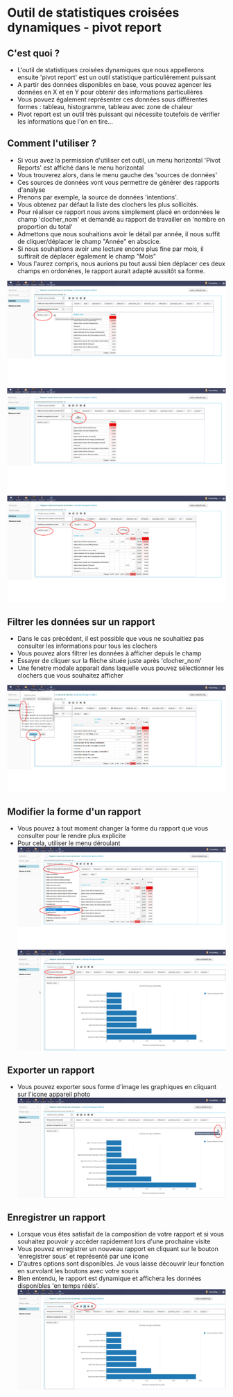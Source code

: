 # Outil de statistiques croisées dynamiques - pivot report

## C'est quoi ?
* L'outil de statistiques croisées dynamiques que nous appellerons ensuite 'pivot report' est un outil statistique particulièrement puissant
* A partir des données disponibles en base, vous pouvez agencer les données en X et en Y pour obtenir des informations particulières
* Vous povuez également représenter ces données sous différentes formes : tableau, histogramme, tableau avec zone de chaleur
* Pivot report est un outil très puissant qui nécessite toutefois de vérifier les informations que l'on en tire...

## Comment l'utiliser ?
* Si vous avez la permission d'utiliser cet outil, un menu horizontal 'Pivot Reports' est affiché dans le menu horizontal
* Vous trouverez alors, dans le menu gauche des 'sources de données'
* Ces sources de données vont vous permettre de générer des rapports d'analyse
* Prenons par exemple, la source de données 'intentions'.
* Vous obtenez par défaut la liste des clochers les plus sollicités.
* Pour réaliser ce rapport nous avons simplement placé en ordonnées le champ 'clocher_nom' et demandé au rapport de travailler en 'nombre en proportion du total'
* Admettons que nous souhaitions avoir le détail par année, il nous suffit de cliquer/déplacer le champ "Année" en abscice.
* Si nous souhaitions avoir une lecture encore plus fine par mois, il suffirait de déplacer également le champ "Mois"
* Vous l'aurez compris, nous aurions pu tout aussi bien déplacer ces deux champs en ordonénes, le rapport aurait adapté aussitôt sa forme.

![](_media/pivotreport1.jpg)
![](_media/pivotreport2.jpg)
![](_media/pivotreport3.jpg)

## Filtrer les données sur un rapport
* Dans le cas précédent, il est possible que vous ne souhaitiez pas consulter les informations pour tous les clochers
* Vous pouvez alors filtrer les données à afficher depuis le champ
* Essayer de cliquer sur la flèche située juste après 'clocher_nom'
* Une fenetre modale apparait dans laquelle vous pouvez sélectionner les clochers que vous souhaitez afficher

![](_media/pivotreport4.jpg)

## Modifier la forme d'un rapport
* Vous pouvez à tout moment changer la forme du rapport que vous consulter pour le rendre plus explicite
* Pour cela, utiliser le menu déroulant 
![](_media/pivotreport5.jpg)
![](_media/pivotreport6.jpg)

## Exporter un rapport
* Vous pouvez exporter sous forme d'image les graphiques en cliquant sur l'icone appareil photo
![](_media/pivotreport7.jpg)

## Enregistrer un rapport
* Lorsque vous êtes satisfait de la composition de votre rapport et si vous souhaitez pouvoir y accéder rapidement lors d'une prochaine visite
* Vous pouvez enregistrer un nouveau rapport en cliquant sur le bouton 'enregistrer sous' et représenté par une icone 
* D'autres options sont disponibles. Je vous laisse découvrir leur fonction en survolant les boutons avec votre souris
* Bien entendu, le rapport est dynamique et affichera les données disponibles 'en temps rééls'.
![](_media/pivotreport8.jpg)
